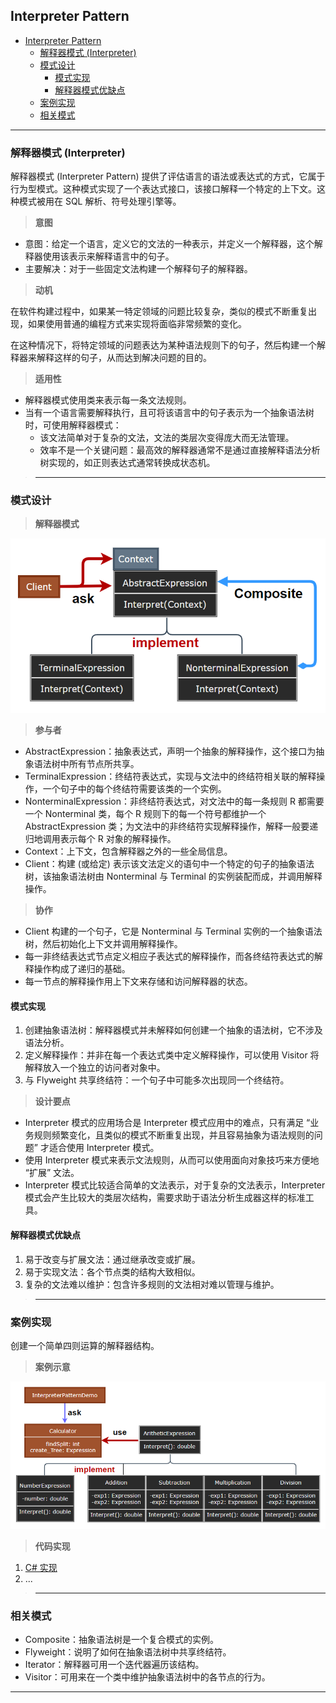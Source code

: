 ## Interpreter Pattern

- [Interpreter Pattern](#interpreter-pattern)
	- [解释器模式 (Interpreter)](#解释器模式-interpreter)
	- [模式设计](#模式设计)
		- [模式实现](#模式实现)
		- [解释器模式优缺点](#解释器模式优缺点)
	- [案例实现](#案例实现)
	- [相关模式](#相关模式)

---
### 解释器模式 (Interpreter)

解释器模式 (Interpreter Pattern) 提供了评估语言的语法或表达式的方式，它属于行为型模式。这种模式实现了一个表达式接口，该接口解释一个特定的上下文。这种模式被用在 SQL 解析、符号处理引擎等。

> **意图**

- 意图：给定一个语言，定义它的文法的一种表示，并定义一个解释器，这个解释器使用该表示来解释语言中的句子。
- 主要解决：对于一些固定文法构建一个解释句子的解释器。

> **动机**

在软件构建过程中，如果某一特定领域的问题比较复杂，类似的模式不断重复出现，如果使用普通的编程方式来实现将面临非常频繁的变化。

在这种情况下，将特定领域的问题表达为某种语法规则下的句子，然后构建一个解释器来解释这样的句子，从而达到解决问题的目的。

> **适用性**

- 解释器模式使用类来表示每一条文法规则。
- 当有一个语言需要解释执行，且可将该语言中的句子表示为一个抽象语法树时，可使用解释器模式：
  - 该文法简单对于复杂的文法，文法的类层次变得庞大而无法管理。
  - 效率不是一个关键问题：最高效的解释器通常不是通过直接解释语法分析树实现的，如正则表达式通常转换成状态机。

>---
### 模式设计

> **解释器模式**

  ![解释器模式](img/解释器模式设计.png)

> **参与者**

- AbstractExpression：抽象表达式，声明一个抽象的解释操作，这个接口为抽象语法树中所有节点所共享。
- TerminalExpression：终结符表达式，实现与文法中的终结符相关联的解释操作，一个句子中的每个终结符需要该类的一个实例。
- NonterminalExpression：非终结符表达式，对文法中的每一条规则 R 都需要一个 Nonterminal 类，每个 R 规则下的每一个符号都维护一个 AbstractExpression 类；为文法中的非终结符实现解释操作，解释一般要递归地调用表示每个 R 对象的解释操作。
- Context：上下文，包含解释器之外的一些全局信息。
- Client：构建 (或给定) 表示该文法定义的语句中一个特定的句子的抽象语法树，该抽象语法树由 Nonterminal 与 Terminal 的实例装配而成，并调用解释操作。

> **协作**

- Client 构建的一个句子，它是 Nonterminal 与 Terminal 实例的一个抽象语法树，然后初始化上下文并调用解释操作。
- 每一非终结表达式节点定义相应子表达式的解释操作，而各终结符表达式的解释操作构成了递归的基础。
- 每一节点的解释操作用上下文来存储和访问解释器的状态。

#### 模式实现

1. 创建抽象语法树：解释器模式并未解释如何创建一个抽象的语法树，它不涉及语法分析。
2. 定义解释操作：并非在每一个表达式类中定义解释操作，可以使用 Visitor 将解释放入一个独立的访问者对象中。
3. 与 Flyweight 共享终结符：一个句子中可能多次出现同一个终结符。

> **设计要点**

- Interpreter 模式的应用场合是 Interpreter 模式应用中的难点，只有满足 “业务规则频繁变化，且类似的模式不断重复出现，并且容易抽象为语法规则的问题” 才适合使用 Interpreter 模式。
- 使用 Interpreter 模式来表示文法规则，从而可以使用面向对象技巧来方便地 “扩展” 文法。
- Interpreter 模式比较适合简单的文法表示，对于复杂的文法表示，Interpreter 模式会产生比较大的类层次结构，需要求助于语法分析生成器这样的标准工具。

#### 解释器模式优缺点

1. 易于改变与扩展文法：通过继承改变或扩展。
2. 易于实现文法：各个节点类的结构大致相似。
3. 复杂的文法难以维护：包含许多规则的文法相对难以管理与维护。


>---
### 案例实现

创建一个简单四则运算的解释器结构。

> **案例示意**

  ![案例](img/解释器模式案例.png)

> **代码实现**

1. [C# 实现](../../_DP_04_程序参考/DesignPatterns%20For%20CSharp/Behavioral%20Patterns/Interpreter/AbstractExpression.cs)
2. ...

>---
### 相关模式

- Composite：抽象语法树是一个复合模式的实例。
- Flyweight：说明了如何在抽象语法树中共享终结符。
- Iterator：解释器可用一个迭代器遍历该结构。
- Visitor：可用来在一个类中维护抽象语法树中的各节点的行为。

---